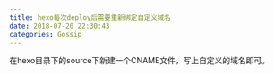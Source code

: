 ```yaml
---
title: hexo每次deploy后需要重新绑定自定义域名
date: 2018-07-20 22:30:43
categories: Gossip
---
```


在hexo目录下的source下新建一个CNAME文件，写上自定义的域名即可。